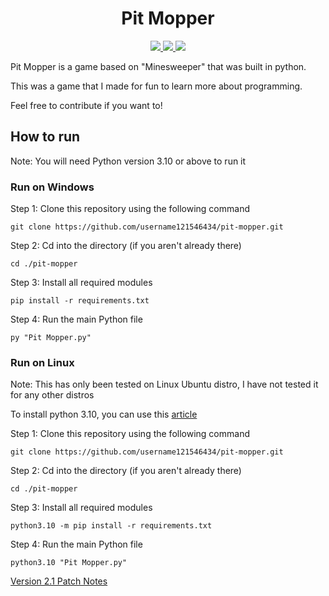 <h1 align='center'>Pit Mopper</h1>

<div align='center'>
  <a href=https://github.com/username121546434/pit-mopper/releases/latest>
    <img src='https://img.shields.io/github/v/release/username121546434/pit-mopper?include_prereleases&label=Latest%20Release'/>
  </a>
  <a href = 'https://github.com/username121546434/pit-mopper/pulls'>
    <img src = 'https://img.shields.io/github/issues-pr/username121546434/pit-mopper?label=Pull%20Requests'/>
  </a>
  <a href = 'https://github.com/username121546434/pit-mopper/issues'>
    <img src = 'https://img.shields.io/github/issues/username121546434/pit-mopper?label=Issues'/>
  </a>
</div>

Pit Mopper is a game based on "Minesweeper" that was built in python.

This was a game that I made for fun to learn more about programming.

Feel free to contribute if you want to!

## How to run

Note: You will need Python version 3.10 or above to run it

### Run on Windows

Step 1: Clone this repository using the following command

```text
git clone https://github.com/username121546434/pit-mopper.git
```

Step 2: Cd into the directory (if you aren't already there)

```text
cd ./pit-mopper
```

Step 3: Install all required modules

```text
pip install -r requirements.txt
```

Step 4: Run the main Python file

```text
py "Pit Mopper.py"
```

### Run on Linux

Note: This has only been tested on Linux Ubuntu distro, I have not tested it for any other distros

To install python 3.10, you can use this [article](https://computingforgeeks.com/how-to-install-python-on-ubuntu-linux-system/)

Step 1: Clone this repository using the following command

```text
git clone https://github.com/username121546434/pit-mopper.git
```

Step 2: Cd into the directory (if you aren't already there)

```text
cd ./pit-mopper
```

Step 3: Install all required modules

```text
python3.10 -m pip install -r requirements.txt
```

Step 4: Run the main Python file

```text
python3.10 "Pit Mopper.py"
```

[Version 2.1 Patch Notes](https://github.com/username121546434/pit-mopper/releases/tag/v2.1.0)
